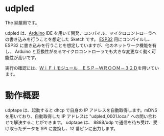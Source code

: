 udpled
======
The 納屋用です。

udpled は、[Arduino](https://ja.wikipedia.org/wiki/Arduino#Arduino_IDE) IDE を用いて開発、コンパイル、マイクロコントローラへの書き込みを行うことを想定した Sketch です。
[ESP32](https://ja.wikipedia.org/wiki/ESP32) 用にコンパイルし、 ESP32 に書き込みを行うことを想定していますが、他のネットワーク機能を有し、 Arduino と互換性があるマイクロコントローラでも大きな変更なく動く可能性が高いです。

実行の確認には、[ＷｉＦｉモジュール　ＥＳＰ－ＷＲＯＯＭ－３２Ｄ](https://akizukidenshi.com/catalog/g/gM-13318/)を用いています。

# 動作概要
udptape は、起動すると dhcp で自身の IP アドレスを自動取得します。mDNS を用いており、自動取得した IP アドレスは "udpled_0001.local" への問い合わせで解決することができます。
udptape は、 8888/udp で通信を待ち受け、受け取ったデータを SPI に変換し、12 番ピンに出力します。
